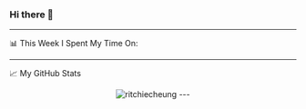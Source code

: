 ### Hi there 👋
---
📊 This Week I Spent My Time On:
<!--START_SECTION:waka-->
<!--END_SECTION:waka-->
---
📈 My GitHub Stats
<p align="center"> <img src="https://github-readme-stats.vercel.app/api?username=ritchiecheung&show_icons=true&theme=gotham" alt="ritchiecheung" />
---
